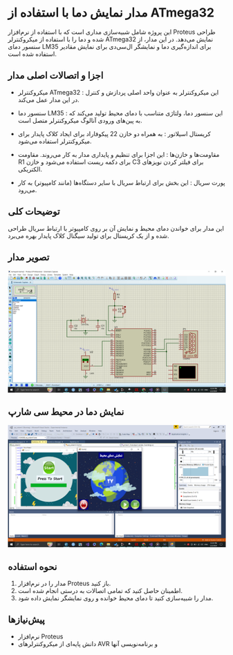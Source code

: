 # مدار نمایش دما با استفاده از ATmega32

این پروژه شامل شبیه‌سازی مداری است که با استفاده از نرم‌افزار Proteus طراحی شده و دما را با استفاده از میکروکنترلر ATmega32 نمایش می‌دهد. در این مدار، از سنسور دمای LM35 برای اندازه‌گیری دما و نمایشگر ال‌سی‌دی برای نمایش مقادیر استفاده شده است.

## اجزا و اتصالات اصلی مدار

- میکروکنترلر ATmega32 : این میکروکنترلر به عنوان واحد اصلی پردازش و کنترل در این مدار عمل می‌کند.
  
- سنسور دما LM35 : این سنسور دما، ولتاژی متناسب با دمای محیط تولید می‌کند که به پین‌های ورودی آنالوگ میکروکنترلر متصل است.
  
- کریستال اسیلاتور : به همراه دو خازن 22 پیکوفاراد برای ایجاد کلاک پایدار برای میکروکنترلر استفاده می‌شود.
  
- مقاومت‌ها و خازن‌ها : این اجزا برای تنظیم و پایداری مدار به کار می‌روند. مقاومت R1 برای دکمه ریست استفاده می‌شود و خازن C3 برای فیلتر کردن نویزهای الکتریکی.
  
- پورت سریال : این بخش برای ارتباط سریال با سایر دستگاه‌ها (مانند کامپیوتر) به کار می‌رود.
  

## توضیحات کلی

این مدار برای خواندن دمای محیط و نمایش آن بر روی کامپیوتر با ارتباط سریال طراحی شده و از یک کریستال برای تولید سیگنال کلاک پایدار بهره می‌برد. 

## تصویر مدار

![تصویر مدار](Screenshot%20(340).png)


## نمایش دما در محیط سی شارپ
![تصویر ](Screenshot%20(341).png)


## نحوه استفاده

1. مدار را در نرم‌افزار Proteus باز کنید.
2. اطمینان حاصل کنید که تمامی اتصالات به درستی انجام شده است.
3. مدار را شبیه‌سازی کنید تا دمای محیط خوانده و روی نمایشگر نمایش داده شود.

## پیش‌نیازها

- نرم‌افزار Proteus
- دانش پایه‌ای از میکروکنترلرهای AVR و برنامه‌نویسی آنها

